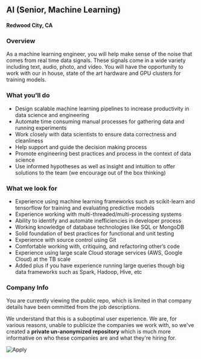 ## AI (Senior, Machine Learning)
#### Redwood City, CA

### Overview
As a machine learning engineer, you will help make sense of the noise that comes from real
time data signals. These signals come in a wide variety including text, audio, photo, and video.
You will have the opportunity to work with our in house, state of the art hardware and GPU
clusters for training models.

### What you'll do
+ Design scalable machine learning pipelines to increase productivity in data science and
engineering
+ Automate time consuming manual processes for gathering data and running experiments
+ Work closely with data scientists to ensure data correctness and cleanliness
+ Help support and guide the decision making process
+ Promote engineering best practices and process in the context of data science
+ Use informed hypotheses as well as insight and intuition to offer solutions to the team (we
encourage out of the box thinking)

### What we look for
+ Experience using machine learning frameworks such as scikit-learn and tensorflow for training and
evaluating predictive models
+ Experience working with multi-threaded/multi-processing systems
+ Ability to identify and automate inefficiencies in developer process
+ Working knowledge of database technologies like SQL or MongoDB
+ Solid foundation of best practices for functional and unit testing
+ Experience with source control using Git
+ Comfortable working with, critiquing, and refactoring other’s code
+ Experience using large scale Cloud storage services (AWS, Google Cloud) at the TB scale
+ Added plus if you have experience running large queries though big data frameworks such as Spark,
Hadoop, Hive, etc


### Company Info
You are currently viewing the public repo, which is limited in that company details have been ommitted from the job descriptions.  
    
We understand that this is a suboptimal user experience.  We are, for various reasons, unable to publicize the companies we work with, so we've
created a **private un-anonymized repository** which is much more informative on who these companies are and what they're hiring for.  
    
![Apply](https://dabuttonfactory.com/button.png?t=Apply&f=Calibri-Bold&ts=24&tc=fff&tshs=1&tshc=000&hp=20&vp=8&c=5&bgt=gradient&bgc=3d85c6&ebgc=073763)
